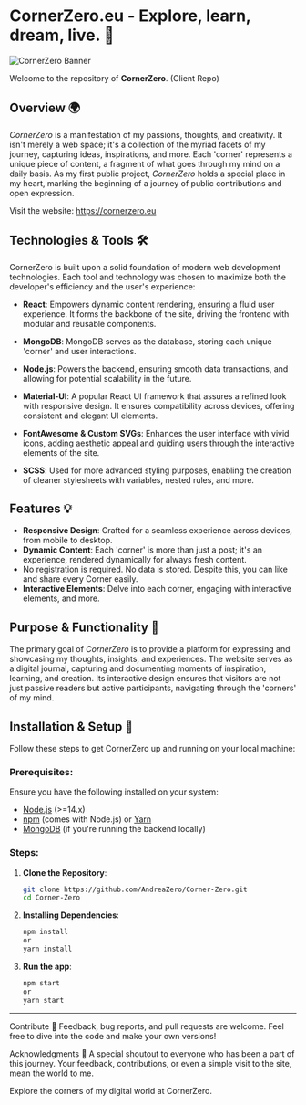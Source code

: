 # CornerZero.eu - Explore, learn, dream, live. 🌌

![CornerZero Banner](https://i.postimg.cc/MK2LV9rz/meta.png)

Welcome to the repository of **CornerZero**.  (Client Repo)

## Overview 🌍

*CornerZero* is a manifestation of my passions, thoughts, and creativity. It isn't merely a web space; it's a collection of the myriad facets of my journey, capturing ideas, inspirations, and more. Each 'corner' represents a unique piece of content, a fragment of what goes through my mind on a daily basis. As my first public project, *CornerZero* holds a special place in my heart, marking the beginning of a journey of public contributions and open expression.


Visit the website: https://cornerzero.eu

## Technologies & Tools 🛠️

CornerZero is built upon a solid foundation of modern web development technologies. Each tool and technology was chosen to maximize both the developer's efficiency and the user's experience:

- **React**: Empowers dynamic content rendering, ensuring a fluid user experience. It forms the backbone of the site, driving the frontend with modular and reusable components.

- **MongoDB**: MongoDB serves as the database, storing each unique 'corner' and user interactions.

- **Node.js**: Powers the backend, ensuring smooth data transactions, and allowing for potential scalability in the future.
  
- **Material-UI**: A popular React UI framework that assures a refined look with responsive design. It ensures compatibility across devices, offering consistent and elegant UI elements.
  
- **FontAwesome & Custom SVGs**: Enhances the user interface with vivid icons, adding aesthetic appeal and guiding users through the interactive elements of the site.
  
- **SCSS**: Used for more advanced styling purposes, enabling the creation of cleaner stylesheets with variables, nested rules, and more.



## Features 💡

- **Responsive Design**: Crafted for a seamless experience across devices, from mobile to desktop.
- **Dynamic Content**: Each 'corner' is more than just a post; it's an experience, rendered dynamically for always fresh content.
- No registration is required. No data is stored. Despite this, you can like and share every Corner easily.
- **Interactive Elements**: Delve into each corner, engaging with interactive elements, and more.

## Purpose & Functionality 🎯

The primary goal of *CornerZero* is to provide a platform for expressing and showcasing my thoughts, insights, and experiences. The website serves as a digital journal, capturing and documenting moments of inspiration, learning, and creation. Its interactive design ensures that visitors are not just passive readers but active participants, navigating through the 'corners' of my mind.


## Installation & Setup 🔧

Follow these steps to get CornerZero up and running on your local machine:

### Prerequisites:

Ensure you have the following installed on your system:
- [Node.js](https://nodejs.org/) (>=14.x)
- [npm](https://www.npmjs.com/) (comes with Node.js) or [Yarn](https://yarnpkg.com/)
- [MongoDB](https://www.mongodb.com/try/download/community) (if you're running the backend locally)

### Steps:


1. **Clone the Repository**:
   ```bash
   git clone https://github.com/AndreaZero/Corner-Zero.git
   cd Corner-Zero


2. **Installing Dependencies**:
   ```bash
   npm install
   or
   yarn install
   

3. **Run the app**:
   ```bash
   npm start
   or
   yarn start


________________________________________

Contribute 🤝
Feedback, bug reports, and pull requests are welcome. Feel free to dive into the code and make your own versions!


Acknowledgments 🎉
A special shoutout to everyone who has been a part of this journey. Your feedback, contributions, or even a simple visit to the site, mean the world to me.

Explore the corners of my digital world at CornerZero.
